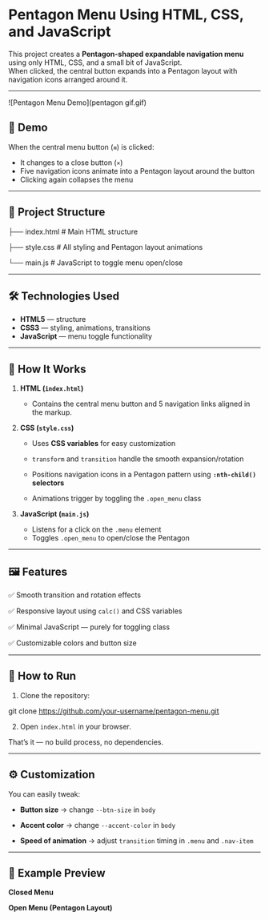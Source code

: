 # Pentagon Menu Using HTML, CSS, and JavaScript

This project creates a **Pentagon-shaped expandable navigation menu** using only HTML, CSS, and a small bit of JavaScript.  
When clicked, the central button expands into a Pentagon layout with navigation icons arranged around it.

---

![Pentagon Menu Demo](pentagon gif.gif)


## 🚀 Demo

When the central menu button (`≡`) is clicked:
- It changes to a close button (`×`)
- Five navigation icons animate into a Pentagon layout around the button
- Clicking again collapses the menu

---

## 📂 Project Structure

├── index.html # Main HTML structure

├── style.css # All styling and Pentagon layout animations

└── main.js # JavaScript to toggle menu open/close

---

## 🛠 Technologies Used

- **HTML5** — structure
- **CSS3** — styling, animations, transitions
- **JavaScript** — menu toggle functionality

---

## 📜 How It Works

1. **HTML (`index.html`)**

   - Contains the central menu button and 5 navigation links aligned in the markup.

3. **CSS (`style.css`)**

   - Uses **CSS variables** for easy customization

   - `transform` and `transition` handle the smooth expansion/rotation

   - Positions navigation icons in a Pentagon pattern using **`:nth-child()` selectors**

   - Animations trigger by toggling the `.open_menu` class

4. **JavaScript (`main.js`)**
   - Listens for a click on the `.menu` element
   - Toggles `.open_menu` to open/close the Pentagon

---

## 🖼 Features

✅ Smooth transition and rotation effects  

✅ Responsive layout using `calc()` and CSS variables  

✅ Minimal JavaScript — purely for toggling class  

✅ Customizable colors and button size  

---

## 🎯 How to Run

1. Clone the repository:

git clone https://github.com/your-username/pentagon-menu.git

2. Open `index.html` in your browser.

That’s it — no build process, no dependencies.  

---

## ⚙ Customization

You can easily tweak:

- **Button size** → change `--btn-size` in `body`

- **Accent color** → change `--accent-color` in `body`

- **Speed of animation** → adjust `transition` timing in `.menu` and `.nav-item`

---

## 📌 Example Preview

**Closed Menu**

**Open Menu (Pentagon Layout)**  
